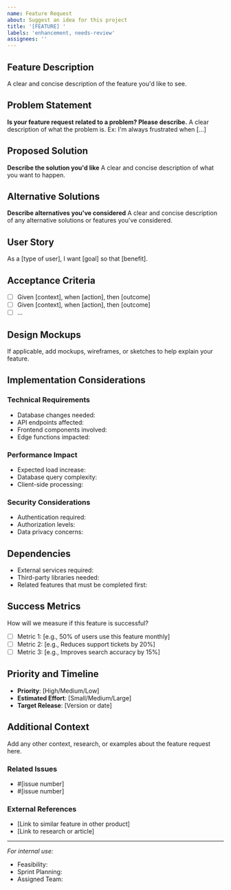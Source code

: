 ```yaml
---
name: Feature Request
about: Suggest an idea for this project
title: '[FEATURE] '
labels: 'enhancement, needs-review'
assignees: ''
---
```


## Feature Description
A clear and concise description of the feature you'd like to see.

## Problem Statement
**Is your feature request related to a problem? Please describe.**
A clear description of what the problem is. Ex: I'm always frustrated when [...]

## Proposed Solution
**Describe the solution you'd like**
A clear and concise description of what you want to happen.

## Alternative Solutions
**Describe alternatives you've considered**
A clear and concise description of any alternative solutions or features you've considered.

## User Story
As a [type of user], I want [goal] so that [benefit].

## Acceptance Criteria
- [ ] Given [context], when [action], then [outcome]
- [ ] Given [context], when [action], then [outcome]
- [ ] ...

## Design Mockups
If applicable, add mockups, wireframes, or sketches to help explain your feature.

## Implementation Considerations

### Technical Requirements
- Database changes needed: 
- API endpoints affected: 
- Frontend components involved: 
- Edge functions impacted: 

### Performance Impact
- Expected load increase: 
- Database query complexity: 
- Client-side processing: 

### Security Considerations
- Authentication required: 
- Authorization levels: 
- Data privacy concerns: 

## Dependencies
- External services required: 
- Third-party libraries needed: 
- Related features that must be completed first: 

## Success Metrics
How will we measure if this feature is successful?
- [ ] Metric 1: [e.g., 50% of users use this feature monthly]
- [ ] Metric 2: [e.g., Reduces support tickets by 20%]
- [ ] Metric 3: [e.g., Improves search accuracy by 15%]

## Priority and Timeline
- **Priority**: [High/Medium/Low]
- **Estimated Effort**: [Small/Medium/Large]
- **Target Release**: [Version or date]

## Additional Context
Add any other context, research, or examples about the feature request here.

### Related Issues
- #[issue number]
- #[issue number]

### External References
- [Link to similar feature in other product]
- [Link to research or article]

---
*For internal use:*
- Feasibility: 
- Sprint Planning: 
- Assigned Team:
